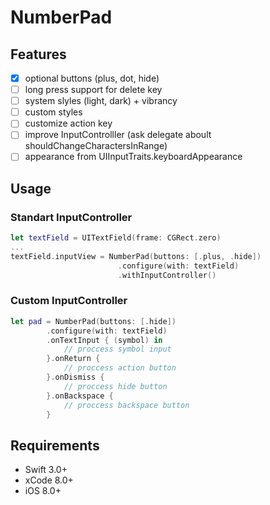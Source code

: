 # NumberPad
## Features
- [x] optional buttons (plus, dot, hide)
- [ ] long press support for delete key  
- [ ] system slyles (light, dark) + vibrancy
- [ ] custom styles
- [ ] customize action key
- [ ] improve InputControlller (ask delegate aboult shouldChangeCharactersInRange)
- [ ] appearance from UIInputTraits.keyboardAppearance

## Usage

### Standart InputController

```swift
let textField = UITextField(frame: CGRect.zero)
...
textField.inputView = NumberPad(buttons: [.plus, .hide])
                        .configure(with: textField)
                        .withInputController()
```

### Custom InputController

```swift
let pad = NumberPad(buttons: [.hide])
        .configure(with: textField)
        .onTextInput { (symbol) in
            // proccess symbol input
        }.onReturn {
            // proccess action button
        }.onDismiss {
            // proccess hide button
        }.onBackspace {
            // proccess backspace button
        }

```
## Requirements

- Swift 3.0+
- xCode 8.0+
- iOS 8.0+
